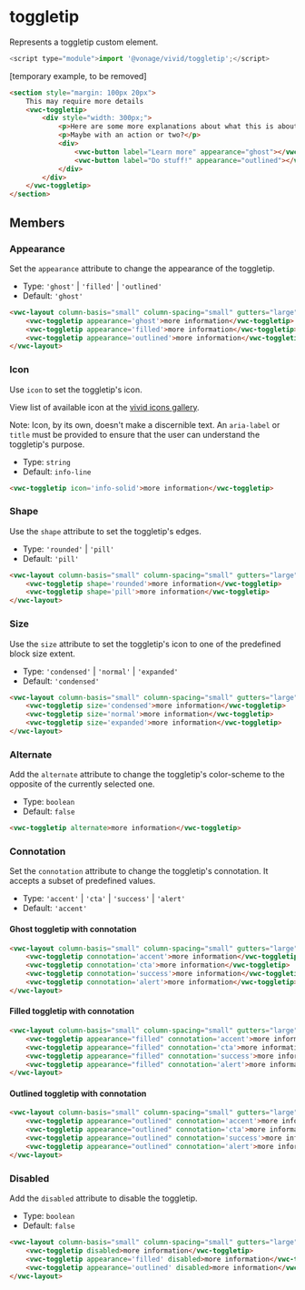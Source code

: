 # toggletip

Represents a toggletip custom element.

```js
<script type="module">import '@vonage/vivid/toggletip';</script>
```

[temporary example, to be removed]

```html preview full
<section style="margin: 100px 20px">
	This may require more details
	<vwc-toggletip>
		<div style="width: 300px;">
			<p>Here are some more explanations about what this is about and what you want to do.</p>
			<p>Maybe with an action or two?</p>
			<div>
				<vwc-button label="Learn more" appearance="ghost"></vwc-button>
				<vwc-button label="Do stuff!" appearance="outlined"></vwc-button>
			</div>
		</div>
	</vwc-toggletip>
</section>
```

## Members

### Appearance

Set the `appearance` attribute to change the appearance of the toggletip.

- Type: `'ghost'` | `'filled'` | `'outlined'`
- Default: `'ghost'`

```html preview
<vwc-layout column-basis="small" column-spacing="small" gutters="large">
	<vwc-toggletip appearance='ghost'>more information</vwc-toggletip>
	<vwc-toggletip appearance='filled'>more information</vwc-toggletip>
	<vwc-toggletip appearance='outlined'>more information</vwc-toggletip>
</vwc-layout>
```

### Icon

Use `icon` to set the toggletip's icon.

View list of available icon at the [vivid icons gallery](https://icons.vivid.vonage.com).

Note: Icon, by its own, doesn't make a discernible text. An `aria-label` or `title` must be provided to ensure that the user can understand the toggletip's purpose.

- Type: `string`
- Default: `info-line`

```html preview center
<vwc-toggletip icon='info-solid'>more information</vwc-toggletip>
```

### Shape

Use the `shape` attribute to set the toggletip's edges.

- Type: `'rounded'` | `'pill'`
- Default: `'pill'`

```html preview
<vwc-layout column-basis="small" column-spacing="small" gutters="large">
	<vwc-toggletip shape='rounded'>more information</vwc-toggletip>
	<vwc-toggletip shape='pill'>more information</vwc-toggletip>
</vwc-layout>
```

### Size

Use the `size` attribute to set the toggletip's icon to one of the predefined block size extent.

- Type: `'condensed'` | `'normal'` | `'expanded'`
- Default: `'condensed'`

```html preview
<vwc-layout column-basis="small" column-spacing="small" gutters="large">
	<vwc-toggletip size='condensed'>more information</vwc-toggletip>
	<vwc-toggletip size='normal'>more information</vwc-toggletip>
	<vwc-toggletip size='expanded'>more information</vwc-toggletip>
</vwc-layout>
```

### Alternate

Add the `alternate` attribute to change the toggletip's color-scheme to the opposite of the currently selected one.

- Type: `boolean`
- Default: `false`

```html preview center
<vwc-toggletip alternate>more information</vwc-toggletip>
```

### Connotation

Set the `connotation` attribute to change the toggletip's connotation.
It accepts a subset of predefined values.

- Type: `'accent'` | `'cta'` | `'success'` | `'alert'`
- Default: `'accent'`

#### Ghost toggletip with connotation

```html preview
<vwc-layout column-basis="small" column-spacing="small" gutters="large">
	<vwc-toggletip connotation='accent'>more information</vwc-toggletip>
	<vwc-toggletip connotation='cta'>more information</vwc-toggletip>
	<vwc-toggletip connotation='success'>more information</vwc-toggletip>
	<vwc-toggletip connotation='alert'>more information</vwc-toggletip>
</vwc-layout>
```

#### Filled toggletip with connotation

```html preview
<vwc-layout column-basis="small" column-spacing="small" gutters="large">
	<vwc-toggletip appearance="filled" connotation='accent'>more information</vwc-toggletip>
	<vwc-toggletip appearance="filled" connotation='cta'>more information</vwc-toggletip>
	<vwc-toggletip appearance="filled" connotation='success'>more information</vwc-toggletip>
	<vwc-toggletip appearance="filled" connotation='alert'>more information</vwc-toggletip>
</vwc-layout>
```

#### Outlined toggletip with connotation

```html preview
<vwc-layout column-basis="small" column-spacing="small" gutters="large">
	<vwc-toggletip appearance="outlined" connotation='accent'>more information</vwc-toggletip>
	<vwc-toggletip appearance="outlined" connotation='cta'>more information</vwc-toggletip>
	<vwc-toggletip appearance="outlined" connotation='success'>more information</vwc-toggletip>
	<vwc-toggletip appearance="outlined" connotation='alert'>more information</vwc-toggletip>
</vwc-layout>
```

### Disabled

Add the `disabled` attribute to disable the toggletip.

- Type: `boolean`
- Default: `false`

```html preview
<vwc-layout column-basis="small" column-spacing="small" gutters="large">
	<vwc-toggletip disabled>more information</vwc-toggletip>
	<vwc-toggletip appearance='filled' disabled>more information</vwc-toggletip>
	<vwc-toggletip appearance='outlined' disabled>more information</vwc-toggletip>
</vwc-layout>
```
